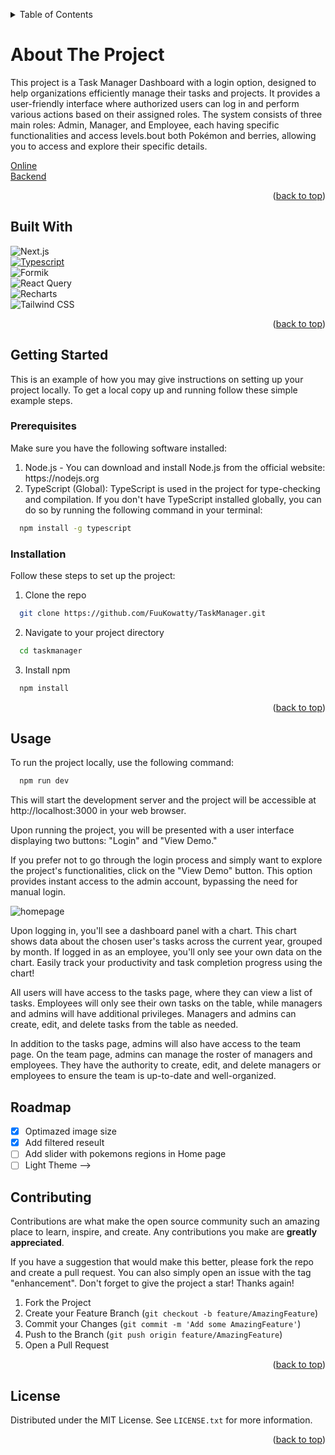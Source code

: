 <a name="readme-top"></a>
<!-- TABLE OF CONTENTS -->
<details>
  <summary>Table of Contents</summary>
        <ol>
          <li>
            <a href="#built-with">Built With</a>
          </li>
          <li>
            <a href="#getting-started">Getting Started</a>
      <ul>
        <li><a href="#prerequisites">Prerequisites</a></li>
        <li><a href="#Installation">Installation</a></li>
      </ul>
    </li>
    <li><a href="#usage">Usage</a></li>
    <!-- <li><a href="#roadmap">Roadmap</a></li> -->
    <li><a href="#accounts">Test Accounts</a></li>
    <li><a href="#contributing">Contributing</a></li>
    <li><a href="#license">License</a></li>
    <!-- <li><a href="#contact">Contact</a></li> -->
        </ol>
      </a>
    </li>

</details>


# About The Project

This project is a Task Manager Dashboard with a login option, designed to help organizations efficiently manage their tasks and projects. It provides a user-friendly interface where authorized users can log in and perform various actions based on their assigned roles. The system consists of three main roles: Admin, Manager, and Employee, each having specific functionalities and access levels.bout both Pokémon and berries, allowing you to access and explore their specific details.

[Online](https://taskmanager-ruddy-xi.vercel.app) <br />
[Backend](https://github.com/FuuKowatty/TaskManager-Backend)

<p align="right">(<a href="#readme-top">back to top</a>)</p>

<a name="built-with"></a>
## Built With

  ![Next.js](https://img.shields.io/badge/Next.js-000000?style=for-the-badge&logo=next.js&logoColor=white) </br>
  [![Typescript][Typescript.js]][Typescript-url] </br>
  ![Formik](https://img.shields.io/badge/Formik-3178C6?style=for-the-badge&logo=formik&logoColor=white) </br>
  ![React Query](https://img.shields.io/badge/React_Query-000000?style=for-the-badge&logo=react-query&logoColor=white) </br>
  ![Recharts](https://img.shields.io/badge/Recharts-000000?style=for-the-badge&logo=recharts&logoColor=white)  </br>
  ![Tailwind CSS](https://img.shields.io/badge/Tailwind_CSS-38B2AC?style=for-the-badge&logo=tailwind-css&logoColor=white)


<p align="right">(<a href="#readme-top">back to top</a>)</p>



## Getting Started

This is an example of how you may give instructions on setting up your project locally. To get a local copy up and running follow these simple example steps.

### Prerequisites

Make sure you have the following software installed:
  <ol>
    <li>Node.js - You can download and install Node.js from the official website: https://nodejs.org</li>
    <li>TypeScript (Global): TypeScript is used in the project for type-checking and compilation. If you don't have TypeScript installed globally, you can do so by running the following command in your terminal:</li>
  </ol>

  ```sh
    npm install -g typescript  
  ```





### Installation

Follow these steps to set up the project:

1. Clone the repo
```sh
  git clone https://github.com/FuuKowatty/TaskManager.git
```
2. Navigate to your project directory
```sh
  cd taskmanager
```

3. Install npm
```sh
  npm install
```

<p align="right">(<a href="#readme-top">back to top</a>)</p>



<a name="usage"></a>
## Usage

To run the project locally, use the following command:

```sh
  npm run dev
```
This will start the development server and the project will be accessible at http://localhost:3000 in your web browser.

Upon running the project, you will be presented with a user interface displaying two buttons: "Login" and "View Demo."

If you prefer not to go through the login process and simply want to explore the project's functionalities, click on the "View Demo" button. This option provides instant access to the admin account, bypassing the need for manual login.

![homepage](https://i.imgur.com/K8rLKOz.png) 

Upon logging in, you'll see a dashboard panel with a chart. This chart shows data about the chosen user's tasks across the current year, grouped by month. If logged in as an employee, you'll only see your own data on the chart. Easily track your productivity and task completion progress using the chart!

All users will have access to the tasks page, where they can view a list of tasks. Employees will only see their own tasks on the table, while managers and admins will have additional privileges. Managers and admins can create, edit, and delete tasks from the table as needed.

In addition to the tasks page, admins will also have access to the team page. On the team page, admins can manage the roster of managers and employees. They have the authority to create, edit, and delete managers or employees to ensure the team is up-to-date and well-organized.


## Roadmap

- [x] Optimazed image size
- [x] Add filtered reseult
- [ ] Add slider with pokemons regions in Home page
- [ ] Light Theme -->

## Contributing

Contributions are what make the open source community such an amazing place to learn, inspire, and create. Any contributions you make are **greatly appreciated**.

If you have a suggestion that would make this better, please fork the repo and create a pull request. You can also simply open an issue with the tag "enhancement".
Don't forget to give the project a star! Thanks again!

1. Fork the Project
2. Create your Feature Branch (`git checkout -b feature/AmazingFeature`)
3. Commit your Changes (`git commit -m 'Add some AmazingFeature'`)
4. Push to the Branch (`git push origin feature/AmazingFeature`)
5. Open a Pull Request

<p align="right">(<a href="#readme-top">back to top</a>)</p>


## License

Distributed under the MIT License. See `LICENSE.txt` for more information.


<p align="right">(<a href="#readme-top">back to top</a>)</p>



<!-- MARKDOWN LINKS & IMAGES -->
<!-- https://www.markdownguide.org/basic-syntax/#reference-style-links -->
[React.js]: https://img.shields.io/badge/React-20232A?style=for-the-badge&logo=react&logoColor=61DAFB
[React-url]: https://reactjs.org/
[Typescript.js]: https://img.shields.io/badge/TypeScript-3178C6?style=for-the-badge&logo=typescript&logoColor=white
[Typescript-url]: https://www.typescriptlang.org/
[Styled-components.js]: https://img.shields.io/badge/styled--components-DB7093?style=for-the-badge&logo=styled-components&logoColor=white
[Styled-components-url]: https://styled-components.com/
[React-router-dom.js]: https://img.shields.io/badge/react--router--dom-CA4245?style=for-the-badge&logo=react-router-dom&logoColor=white
[React-router-dom-url]: https://reactrouter.com/
[LRU-cache.js]: https://img.shields.io/badge/LRU--cache-FF6C37?style=for-the-badge&logo=javascript&logoColor=white
[LRU-cache-url]: https://en.wikipedia.org/wiki/Cache_replacement_policies#Least_recently_used_(LRU)
[React-spring.js]: https://img.shields.io/badge/react--spring-88CE02?style=for-the-badge&logo=react&logoColor=white
[React-spring-url]: https://www.react-spring.io/





